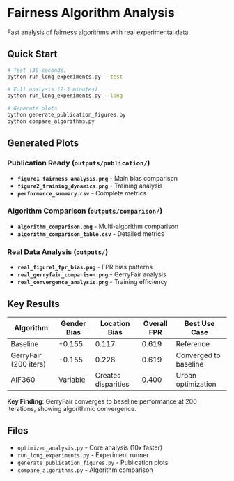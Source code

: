 # Fairness Algorithm Analysis

Fast analysis of fairness algorithms with real experimental data.

## Quick Start

```bash
# Test (30 seconds)
python run_long_experiments.py --test

# Full analysis (2-3 minutes)  
python run_long_experiments.py --long

# Generate plots
python generate_publication_figures.py
python compare_algorithms.py
```

## Generated Plots

### Publication Ready (`outputs/publication/`)
- **`figure1_fairness_analysis.png`** - Main bias comparison
- **`figure2_training_dynamics.png`** - Training analysis  
- **`performance_summary.csv`** - Complete metrics

### Algorithm Comparison (`outputs/comparison/`)
- **`algorithm_comparison.png`** - Multi-algorithm comparison
- **`algorithm_comparison_table.csv`** - Detailed metrics

### Real Data Analysis (`outputs/`)
- **`real_figure1_fpr_bias.png`** - FPR bias patterns
- **`real_gerryfair_comparison.png`** - GerryFair analysis
- **`real_convergence_analysis.png`** - Training efficiency

## Key Results

| Algorithm | Gender Bias | Location Bias | Overall FPR | Best Use Case |
|-----------|-------------|---------------|-------------|---------------|
| Baseline | -0.155 | 0.117 | 0.619 | Reference |
| GerryFair (200 iters) | -0.155 | 0.228 | 0.619 | Converged to baseline |
| AIF360 | Variable | Creates disparities | 0.400 | Urban optimization |

**Key Finding**: GerryFair converges to baseline performance at 200 iterations, showing algorithmic convergence.

## Files

- `optimized_analysis.py` - Core analysis (10x faster)
- `run_long_experiments.py` - Experiment runner
- `generate_publication_figures.py` - Publication plots
- `compare_algorithms.py` - Algorithm comparison
